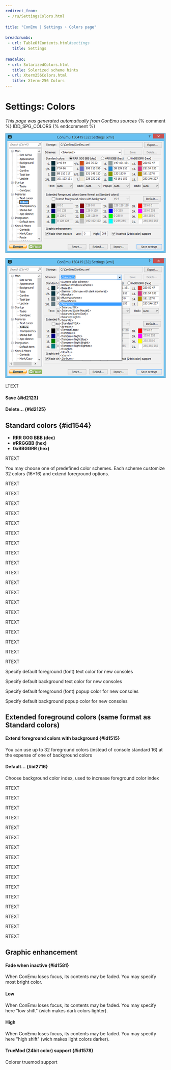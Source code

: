 ```yaml
---
redirect_from:
 - /ru/SettingsColors.html

title: "ConEmu | Settings › Colors page"

breadcrumbs:
 - url: TableOfContents.html#settings
   title: Settings

readalso:
 - url: SolarizedColors.html
   title: Solorized scheme hints
 - url: Xterm256Colors.html
   title: Xterm-256 Colors
---
```


# Settings: Colors

*This page was generated automatically from ConEmu sources*
{% comment %} IDD_SPG_COLORS {% endcomment %}

![ConEmu Settings: Colors](/img/Settings-Colors.png)

![ConEmu Settings: Colors](/img/Settings-Colors2.png)



LTEXT

#### Save  {#id2123}


#### Delete...  {#id2125}


## Standard colors  {#id1544}




* **RRR GGG BBB (dec)**
* **#RRGGBB (hex)**
* **0xBBGGRR (hex)**




RTEXT



You may choose one of predefined color schemes. Each scheme customize 32 colors (16+16) and extend foreground options.

RTEXT



RTEXT



RTEXT



RTEXT



RTEXT



RTEXT



RTEXT



RTEXT



RTEXT



RTEXT



RTEXT



RTEXT



RTEXT



RTEXT



RTEXT



RTEXT



RTEXT



RTEXT



RTEXT



Specify default foreground (font) text color for new consoles

Specify default background text color for new consoles

Specify default foreground (font) popup color for new consoles

Specify default background popup color for new consoles

## Extended foreground colors (same format as Standard colors)

#### Extend foreground colors with background  {#id1515}
You can use up to 32 foreground colors (instead of console standard 16) at the expense of one of background colors

#### Default...  {#id2716}


Choose background color index, used to increase foreground color index









RTEXT



RTEXT



RTEXT



RTEXT



RTEXT



RTEXT



RTEXT



RTEXT



RTEXT



RTEXT



RTEXT



RTEXT



RTEXT



RTEXT



RTEXT



RTEXT





## Graphic enhancement

#### Fade when inactive  {#id1581}
When ConEmu loses focus, its contents may be faded. You may specify most bright color.

#### Low
When ConEmu loses focus, its contents may be faded. You may specify here "low shift" (wich makes dark colors lighter).

#### High
When ConEmu loses focus, its contents may be faded. You may specify here "high shift" (wich makes light colors darker).

#### TrueMod (24bit color) support  {#id1578}
Colorer truemod support



